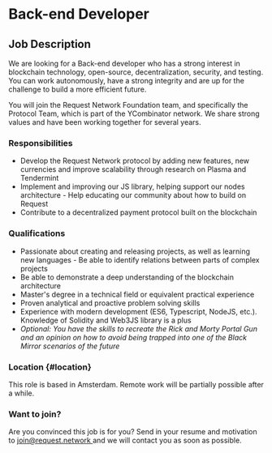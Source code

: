 # Back-end Developer

## Job Description

We are looking for a Back-end developer who has a strong interest in blockchain technology, open-source, decentralization, security, and testing. You can work autonomously, have a strong integrity and are up for the challenge to build a more efficient future.

You will join the Request Network Foundation team, and specifically the Protocol Team, which is part of the YCombinator network. We share strong values and have been working together for several years.

### Responsibilities

* Develop the Request Network protocol by adding new features, new currencies and improve scalability through research on Plasma and Tendermint
* Implement and improving our JS library, helping support our nodes architecture - Help educating our community about how to build on Request
* Contribute to a decentralized payment protocol built on the blockchain

### Qualifications

* Passionate about creating and releasing projects, as well as learning new languages - Be able to identify relations between parts of complex projects
* Be able to demonstrate a deep understanding of the blockchain architecture
* Master's degree in a technical field or equivalent practical experience
* Proven analytical and proactive problem solving skills
* Experience with modern development \(ES6, Typescript, NodeJS, etc.\). Knowledge of Solidity and Web3JS library is a plus
* _Optional: You have the skills to recreate the Rick and Morty Portal Gun and an opinion on how to avoid being trapped into one of the Black Mirror scenarios of the future_

### Location {#location}

This role is based in Amsterdam. Remote work will be partially possible after a while.

### Want to join?

Are you convinced this job is for you? Send in your resume and motivation to [join@request.network ](mailto:join@request.network)and we will contact you as soon as possible.

